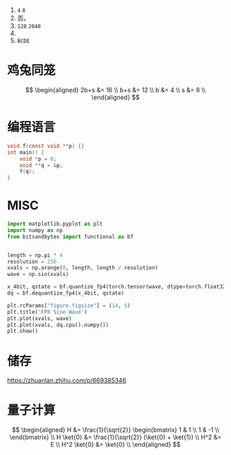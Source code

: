 1. `4` `8`
2. 否。
3. `128` `2048`
4.
5. `BCDE`

# 鸡兔同笼

$$
\begin{aligned}
2b+s &= 16 \\
b+s  &= 12 \\
b    &= 4  \\
s    &= 8  \\
\end{aligned}
$$

# 编程语言

```c
void f(const void **p) {}
int main() {
    void *p = 0;
    void **q = &p;
    f(q);
}
```

# MISC

```python
import matplotlib.pyplot as plt
import numpy as np
from bitsandbytes import functional as bf


length = np.pi * 4
resolution = 256
xvals = np.arange(0, length, length / resolution)
wave = np.sin(xvals)

x_4bit, qstate = bf.quantize_fp4(torch.tensor(wave, dtype=torch.float32, device=device), blocksize=64)
dq = bf.dequantize_fp4(x_4bit, qstate)

plt.rcParams["figure.figsize"] = (14, 5)
plt.title('FP8 Sine Wave')
plt.plot(xvals, wave)
plt.plot(xvals, dq.cpu().numpy())
plt.show()
```

# 储存

<https://zhuanlan.zhihu.com/p/669385346>

# 量子计算

$$
\begin{aligned}
    H &= \frac{1}{\sqrt{2}} \begin{bmatrix}
        1 &  1 \\
        1 & -1 \\
    \end{bmatrix} \\
    H \ket{0} &= \frac{1}{\sqrt{2}} (\ket{0} + \ket{1}) \\
    H^2 &= E \\
    H^2 \ket{0} &= \ket{0} \\
\end{aligned}
$$

